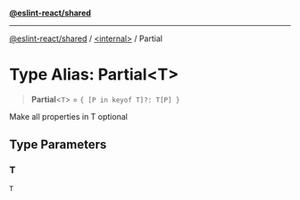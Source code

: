 [**@eslint-react/shared**](../../README.md)

***

[@eslint-react/shared](../../README.md) / [\<internal\>](../README.md) / Partial

# Type Alias: Partial\<T\>

> **Partial**\<`T`\> = `{ [P in keyof T]?: T[P] }`

Make all properties in T optional

## Type Parameters

### T

`T`
